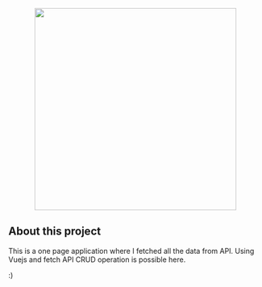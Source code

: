 <p align="center"><img src="https://res.cloudinary.com/dtfbvvkyp/image/upload/v1566331377/laravel-logolockup-cmyk-red.svg" width="400"></p>


## About this project


This is a one page application where I fetched all the data from API. Using Vuejs and fetch API CRUD operation is possible here.

:)
